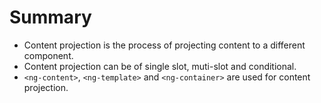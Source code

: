 # Summary

- Content projection is the process of projecting content to a different component.
- Content projection can be of single slot, muti-slot and conditional.
- `<ng-content>`, `<ng-template>` and `<ng-container>` are used for content projection.